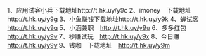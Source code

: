 1、应用试客小兵下载地址http://t.hk.uy/y9c
2、imoney　下载地址http://t.hk.uy/y9g
3、小鱼赚钱下载地址http://t.hk.uy/y9k
4、蝉试客　　http://t.hk.uy/y9q
5、小涵兼职　http://t.hk.uy/y9u
6、多多红包　　http://t.hk.uy/y9v
7、秒赚试玩　http://t.hk.uy/y9x
8、今日赚　　http://t.hk.uy/y9y
9、钱咖　下载地址　http://t.hk.uy/y9m
